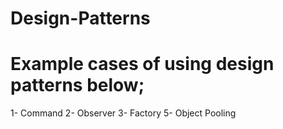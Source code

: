 # Design-Patterns
 # Example cases of using design patterns below;
  1- Command 
  2- Observer
  3- Factory
  5- Object Pooling
